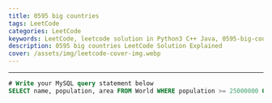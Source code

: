 ```yaml
---
title: 0595 big countries
tags: LeetCode
categories: LeetCode
keywords: LeetCode, leetcode solution in Python3 C++ Java, 0595-big-countries solution
description: 0595 big countries LeetCode Solution Explained
cover: /assets/img/leetcode-cover-img.webp
---
```







---




```sql
# Write your MySQL query statement below
SELECT name, population, area FROM World WHERE population >= 25000000 OR area >= 3000000;
```
